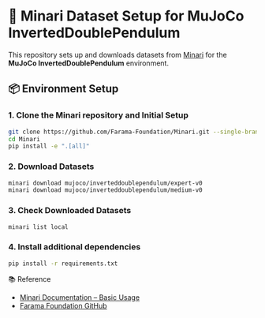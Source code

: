 # 🧠 Minari Dataset Setup for MuJoCo InvertedDoublePendulum

This repository sets up and downloads datasets from [Minari](https://minari.farama.org) for the **MuJoCo InvertedDoublePendulum** environment.

## 📦 Environment Setup

### 1. Clone the Minari repository and Initial Setup

```bash
git clone https://github.com/Farama-Foundation/Minari.git --single-branch
cd Minari
pip install -e ".[all]"
```

### 2. Download Datasets
```bash
minari download mujoco/inverteddoublependulum/expert-v0
minari download mujoco/inverteddoublependulum/medium-v0
```

### 3. Check Downloaded Datasets
```bash
minari list local
```


### 4. Install additional dependencies
```bash
pip install -r requirements.txt
```

📚 Reference  
- [Minari Documentation – Basic Usage](https://minari.farama.org/content/basic_usage/)  
- [Farama Foundation GitHub](https://github.com/Farama-Foundation)  
